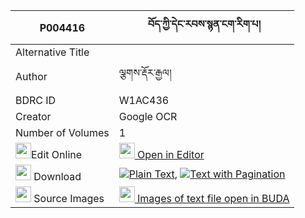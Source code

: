|P004416|བོད་ཀྱི་དེང་རབས་སྙན་ངག་རིག་པ། 
| --- | --- 
|Alternative Title |
|Author| ལྕགས་རྡོར་རྒྱལ།
|BDRC ID | W1AC436
|Creator | Google OCR
|Number of Volumes| 1
|<img width="25" src="https://img.icons8.com/color/25/000000/edit-property.png">Edit Online| [<img width="25" src="https://avatars.githubusercontent.com/u/45091458?s=200&v=4"> Open in Editor](http://editor.openpecha.org/P004416)
|<img width="25" src="https://img.icons8.com/fluent/48/000000/download-2.png"/>  Download | [![](https://img.icons8.com/color/20/000000/txt.png)Plain Text](https://github.com/Openpecha/P004416/releases/download/v2/bo_kyi_deng_rab_nyenngak_rigpa_plain_P004416.zip), [![](https://img.icons8.com/color/20/000000/txt.png)Text with Pagination](https://github.com/Openpecha/P004416/releases/download/v2/bo_kyi_deng_rab_nyenngak_rigpa_pages_P004416.zip)
|<img width="25" src="https://img.icons8.com/plasticine/100/000000/pictures-folder.png"/>  Source Images | [<img width="25" src="https://library.bdrc.io/icons/BUDA-small.svg"> Images of text file open in BUDA](https://library.bdrc.io/show/bdr:W1AC436)